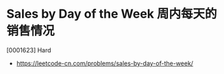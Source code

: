 # Sales by Day of the Week 周内每天的销售情况

[0001623] Hard

- https://leetcode-cn.com/problems/sales-by-day-of-the-week/
